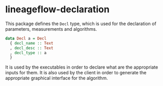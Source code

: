 # lineageflow-declaration

This package defines the `Decl` type, which is used for the declaration of parameters, measurements and algorithms.

```haskell
data Decl a = Decl
  { decl_name :: Text
  , decl_desc :: Text
  , decl_type :: a
  }
```

It is used by the executables in order to declare what are the appropriate inputs for them.
It is also used by the client in order to generate the appropriate graphical interface for the algorithm.
